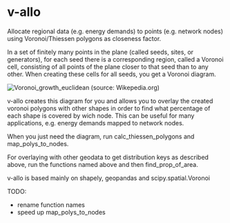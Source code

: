 # v-allo
Allocate regional data (e.g. energy demands) to points (e.g. network nodes) using Voronoi/Thiessen polygons as closeness factor.

In a set of finitely many points in the plane (called seeds, sites, or generators), for each seed there is a corresponding region, called a Voronoi cell, consisting of all points of the plane closer to that seed than to any other. When creating these cells for all seeds, you get a Voronoi diagram.

![Voronoi_growth_euclidean](https://user-images.githubusercontent.com/88534161/181002526-64645ae0-2f5f-4ab2-8d85-de9eb7d00174.gif)
(source: Wikepedia.org)

v-allo creates this diagram for you and allows you to overlay the created voronoi polygons with other shapes in order to find what percentage of each shape is covered by wich node. This can be useful for many applications, e.g. energy demands mapped to network nodes. 

When you just need the diagram, run calc_thiessen_polygons and map_polys_to_nodes.

For overlaying with other geodata to get distribution keys as described above, run the functions named above and then find_prop_of_area.

v-allo is based mainly on shapely, geopandas and scipy.spatial.Voronoi


TODO:
- rename function names 
- speed up map_polys_to_nodes
